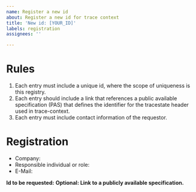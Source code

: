 ```yaml
---
name: Register a new id
about: Register a new id for trace context
title: 'New id: [YOUR_ID]'
labels: registration
assignees: ''

---
```


# Rules
1. Each entry must include a unique id, where the scope of uniqueness is this registry.
2. Each entry should include a link that references a public available specification (PAS) that defines the identifier for the tracestate header used in trace-context.
3. Each entry must include contact information of the requestor.

# Registration

- Company:
- Responsible individual or role:
- E-Mail:

**Id to be requested:**
**Optional: Link to a publicly available specification.**

